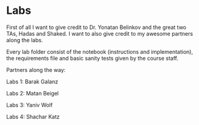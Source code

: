# Labs

First of all I want to give credit to Dr. Yonatan Belinkov and the great two TAs, Hadas and Shaked. I want to also give credit to my awesome partners along the labs.

Every lab folder consist of the notebook (instructions and implementation), the requirements file and basic sanity tests given by the course staff.

Partners along the way:

Labs 1: Barak Galanz

Labs 2: Matan Beigel

Labs 3: Yaniv Wolf

Labs 4: Shachar Katz
